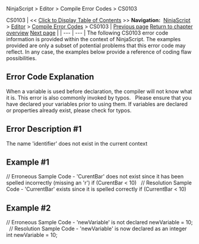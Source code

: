 ﻿
NinjaScript > Editor > Compile Error Codes > CS0103

CS0103
| << [Click to Display Table of Contents](cs0103.md) >> **Navigation:**     [NinjaScript](ninjascript.md) > [Editor](editor.md) > [Compile Error Codes](compile_error_codes.md) > CS0103 | [Previous page](cs0029.md) [Return to chapter overview](compile_error_codes.md) [Next page](cs0200.md) |
| --- | --- |
The following CS0103 error code information is provided within the context of NinjaScript. The examples provided are only a subset of potential problems that this error code may reflect. In any case, the examples below provide a reference of coding flaw possibilities.
 
## Error Code Explanation
When a variable is used before declaration, the compiler will not know what it is. This error is also commonly invoked by typos.
 
Please ensure that you have declared your variables prior to using them. If variables are declared or properties already exist, please check for typos.
 
## Error Description #1 
The name 'identifier' does not exist in the current context
 
## Example #1
// Erroneous Sample Code - 'CurentBar' does not exist since it has been spelled incorrectly (missing an 'r')
if (CurentBar < 10)
 
// Resolution Sample Code - 'CurrentBar' exists since it is spelled correctly
if (CurrentBar < 10)
 
## Example #2
// Erroneous Sample Code - 'newVariable' is not declared
newVariable = 10; 
 
// Resolution Sample Code - 'newVariable' is now declared as an integer
int newVariable = 10; 
